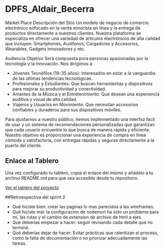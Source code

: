 # DPFS_Aldair_Becerra

Market Place
Descripción del Sitio
Un modelo de negocio de comercio electrónico enfocado en la venta minorista en línea y la entrega de productos directamente a nuestros clientes. Nuestra plataforma se especializa en ofrecer una variedad de artículos electrónicos de alta calidad que incluyen:
Smartphones, Audífonos, Cargadores y Accesorios, Wearables, Gadgets Innovadores y etc.


Audiencia Objetivo
Será compuesta pora personas apasionadas por la tecnología y la innovación. Nos dirigimos a:
  - Jóvenes Tecnófilos (18-35 años): Interesados en estar a la vanguardia de las últimas tendencias tecnológicas.
  - Profesionales y Estudiantes: Que buscan herramientas y dispositivos para mejorar su productividad y conectividad.
  - Amantes de la Música y el Entretenimiento: Que desean una experiencia auditiva y visual de alta calidad.
  - Viajeros y Usuarios en Movimiento: Que necesitan accesorios confiables y duraderos para sus dispositivos móviles.

Para ajustarnos a nuestro público, hemos implementado una interfaz fácil de usar y un sistema de recomendaciones personalizadas que garantizan que cada usuario encuentre lo que busca de manera rápida y eficiente. Nuestro objetivo es proporcionar una experiencia de compra en línea cómoda y satisfactoria, con entregas rápidas y seguras directamente a la puerta del cliente.

## Enlace al Tablero

Una vez configurado tu tablero, copia el enlace del mismo y añádelo a tu archivo README.md para que sea accesible desde tu repositorio.

[Ver el tablero del proyecto](https://github.com/users/Soyalda17/projects/1/views/1)

##Retroespectiva del sprint 2
- Qué hiciste bien: crear las paginas lo mas parecidos a las wireframes.
- Qué hiciste mal: la configuracion de nodemon ha sido un problema para mí, las rutas y el cambio de extension de archivo de html a ejes.
- Qué deberías empezar a hacer: seguir revisando  cada detalle que no terminé.
- Qué deberías dejar de hacer: Evitar prácticas que ralentizan el proceso, como la falta de documentación o no priorizar adecuadamente las tareas.
